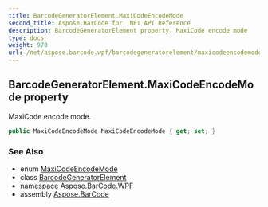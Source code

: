 ```yaml
---
title: BarcodeGeneratorElement.MaxiCodeEncodeMode
second_title: Aspose.BarCode for .NET API Reference
description: BarcodeGeneratorElement property. MaxiCode encode mode
type: docs
weight: 970
url: /net/aspose.barcode.wpf/barcodegeneratorelement/maxicodeencodemode/
---
```

## BarcodeGeneratorElement.MaxiCodeEncodeMode property

MaxiCode encode mode.

```csharp
public MaxiCodeEncodeMode MaxiCodeEncodeMode { get; set; }
```

### See Also

* enum [MaxiCodeEncodeMode](../../../aspose.barcode.generation/maxicodeencodemode/)
* class [BarcodeGeneratorElement](../)
* namespace [Aspose.BarCode.WPF](../../barcodegeneratorelement/)
* assembly [Aspose.BarCode](../../../)


